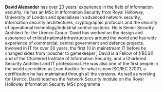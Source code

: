 **David Alexander** has over 20 years’ experience in the field of information security. He has an MSc in Information Security from Royal Holloway, University of London and specialises in advanced network security, information security architectures, cryptographic protocols and the security of operational technology/industrial control systems. He is Senior Security Architect for the Urenco Group. David has worked on the design and assurance of critical national infrastructures around the world and has wide experience of commercial, central government and defence projects. Involved in IT for over 30 years, the first 10 in mainstream IT before he changed sides from ‘poacher to gamekeeper’, David is a Fellow of [[BCS]] and of the Chartered Institute of Information Security, and a Chartered Security Architect and IT professional. He was also one of the first people in the world accredited as Lead Auditor for what is now ISO/IEC 27001, a certification he has maintained through all the versions. As well as working for Urenco, David teaches the Network Security module on the Royal Holloway Information Security MSc programme.